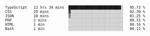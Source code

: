 <!--START_SECTION:waka-->

```text
TypeScript   13 hrs 39 mins  ████████████████████████░   95.73 %
CSS          19 mins         ▓░░░░░░░░░░░░░░░░░░░░░░░░   02.30 %
JSON         10 mins         ▒░░░░░░░░░░░░░░░░░░░░░░░░   01.25 %
PHP          2 mins          ░░░░░░░░░░░░░░░░░░░░░░░░░   00.31 %
HTML         1 min           ░░░░░░░░░░░░░░░░░░░░░░░░░   00.16 %
Bash         1 min           ░░░░░░░░░░░░░░░░░░░░░░░░░   00.12 %
```

<!--END_SECTION:waka-->


<!--
**Leorio21/Leorio21** is a ✨ _special_ ✨ repository because its `README.md` (this file) appears on your GitHub profile.

Here are some ideas to get you started:

- 🔭 I’m currently working on ...
- 🌱 I’m currently learning ...
- 👯 I’m looking to collaborate on ...
- 🤔 I’m looking for help with ...
- 💬 Ask me about ...
- 📫 How to reach me: ...
- 😄 Pronouns: ...
- ⚡ Fun fact: ...
-->
